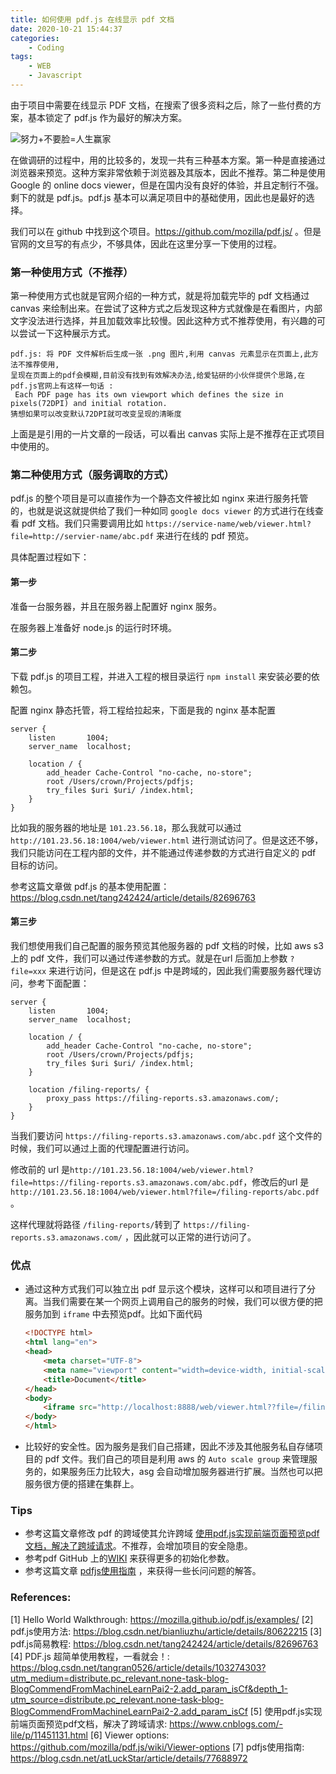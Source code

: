 ```yaml
---
title: 如何使用 pdf.js 在线显示 pdf 文档
date: 2020-10-21 15:44:37
categories: 
    - Coding
tags:
    - WEB
    - Javascript
---
```


由于项目中需要在线显示 PDF 文档，在搜索了很多资料之后，除了一些付费的方案，基本锁定了 pdf.js 作为最好的解决方案。

<!--more-->

![努力+不要脸=人生赢家](https://lilu-pic-bed.oss-cn-beijing.aliyuncs.com/my-blog/buyaolian_qinfen_renshengyingjia.jpg)

在做调研的过程中，用的比较多的，发现一共有三种基本方案。第一种是直接通过浏览器来预览。这种方案非常依赖于浏览器及其版本，因此不推荐。第二种是使用 Google 的 online docs viewer，但是在国内没有良好的体验，并且定制行不强。剩下的就是 pdf.js。pdf.js 基本可以满足项目中的基础使用，因此也是最好的选择。

我们可以在 github 中找到这个项目。https://github.com/mozilla/pdf.js/ 。但是官网的文旦写的有点少，不够具体，因此在这里分享一下使用的过程。

### 第一种使用方式（不推荐）

第一种使用方式也就是官网介绍的一种方式，就是将加载完毕的 pdf 文档通过 canvas 来绘制出来。在尝试了这种方式之后发现这种方式就像是在看图片，内部文字没法进行选择，并且加载效率比较慢。因此这种方式不推荐使用，有兴趣的可以尝试一下这种展示方式。

```
pdf.js: 将 PDF 文件解析后生成一张 .png 图片,利用 canvas 元素显示在页面上,此方法不推荐使用,
呈现在页面上的pdf会模糊,目前没有找到有效解决办法,给爱钻研的小伙伴提供个思路,在pdf.js官网上有这样一句话 :
 Each PDF page has its own viewport which defines the size in pixels(72DPI) and initial rotation. 
猜想如果可以改变默认72DPI就可改变呈现的清晰度
```

上面是是引用的一片文章的一段话，可以看出 canvas 实际上是不推荐在正式项目中使用的。

### 第二种使用方式（服务调取的方式）

pdf.js 的整个项目是可以直接作为一个静态文件被比如 nginx 来进行服务托管的，也就是说这就提供给了我们一种如同 `google docs viewer` 的方式进行在线查看 pdf 文档。我们只需要调用比如 `https://service-name/web/viewer.html?file=http://servier-name/abc.pdf` 来进行在线的 pdf 预览。

具体配置过程如下：

#### 第一步

准备一台服务器，并且在服务器上配置好 nginx 服务。

在服务器上准备好 node.js 的运行时环境。

#### 第二步

下载 pdf.js 的项目工程，并进入工程的根目录运行 `npm install` 来安装必要的依赖包。

配置 nginx 静态托管，将工程给拉起来，下面是我的 nginx 基本配置

```nginx
server {
    listen       1004;
    server_name  localhost;
    
    location / {
        add_header Cache-Control "no-cache, no-store";
        root /Users/crown/Projects/pdfjs;
        try_files $uri $uri/ /index.html;
    }
}

```

比如我的服务器的地址是 `101.23.56.18`，那么我就可以通过 `http://101.23.56.18:1004/web/viewer.html` 进行测试访问了。但是这还不够，我们只能访问在工程内部的文件，并不能通过传递参数的方式进行自定义的 pdf 目标的访问。

参考这篇文章做 pdf.js 的基本使用配置：https://blog.csdn.net/tang242424/article/details/82696763

#### 第三步

我们想使用我们自己配置的服务预览其他服务器的 pdf 文档的时候，比如 aws s3 上的 pdf 文件，我们可以通过传递参数的方式。就是在url 后面加上参数 `?file=xxx` 来进行访问，但是这在 pdf.js 中是跨域的，因此我们需要服务器代理访问，参考下面配置：

```nginx
server {
    listen       1004;
    server_name  localhost;
    
    location / {
        add_header Cache-Control "no-cache, no-store";
        root /Users/crown/Projects/pdfjs;
        try_files $uri $uri/ /index.html;
    }

    location /filing-reports/ {
        proxy_pass https://filing-reports.s3.amazonaws.com/;
    }
}
```

当我们要访问 `https://filing-reports.s3.amazonaws.com/abc.pdf` 这个文件的时候，我们可以通过上面的代理配置进行访问。

修改前的 url 是`http://101.23.56.18:1004/web/viewer.html?file=https://filing-reports.s3.amazonaws.com/abc.pdf`，修改后的url 是 `http://101.23.56.18:1004/web/viewer.html?file=/filing-reports/abc.pdf` 。

这样代理就将路径 `/filing-reports/`转到了 `https://filing-reports.s3.amazonaws.com/` ，因此就可以正常的进行访问了。

### 优点

- 通过这种方式我们可以独立出 pdf 显示这个模块，这样可以和项目进行了分离。当我们需要在某一个网页上调用自己的服务的时候，我们可以很方便的把服务加到 `iframe` 中去预览pdf。比如下面代码

  ```html
  <!DOCTYPE html>
  <html lang="en">
  <head>
      <meta charset="UTF-8">
      <meta name="viewport" content="width=device-width, initial-scale=1.0">
      <title>Document</title>
  </head>
  <body>
      <iframe src="http://localhost:8888/web/viewer.html??file=/filing-reports/reports-data/stock_au/XASX/2020/08/28/44m1wb41p7m6gr.pdf?AWSAccessKeyId=AKIAZ2SDT5DU46K54RGA&Signature=WNm48xMIlawgIwCj5R%2FlCidcIQM%3D&Expires=1603178276" width="1000" height="500"></iframe>
  </body>
  </html>
  ```

- 比较好的安全性。因为服务是我们自己搭建，因此不涉及其他服务私自存储项目的 pdf 文件。我们自己的项目是利用 aws 的 `Auto scale group` 来管理服务的，如果服务压力比较大，asg 会自动增加服务器进行扩展。当然也可以把服务很方便的搭建在集群上。

### Tips

- 参考这篇文章修改 pdf 的跨域使其允许跨域 [使用pdf.js实现前端页面预览pdf文档，解决了跨域请求](https://www.cnblogs.com/-lile/p/11451131.html)。不推荐，会增加项目的安全隐患。
- 参考pdf GitHub 上的[WIKI](https://github.com/mozilla/pdf.js/wiki/Viewer-options) 来获得更多的初始化参数。
- 参考这篇文章 [pdfjs使用指南](https://blog.csdn.net/atLuckStar/article/details/77688972) ，来获得一些长问问题的解答。

### References:

[1] Hello World Walkthrough: https://mozilla.github.io/pdf.js/examples/
[2] pdf.js使用方法: https://blog.csdn.net/bianliuzhu/article/details/80622215
[3] pdf.js简易教程: https://blog.csdn.net/tang242424/article/details/82696763
[4] PDF.js 超简单使用教程，一看就会！: https://blog.csdn.net/tangran0526/article/details/103274303?utm_medium=distribute.pc_relevant.none-task-blog-BlogCommendFromMachineLearnPai2-2.add_param_isCf&depth_1-utm_source=distribute.pc_relevant.none-task-blog-BlogCommendFromMachineLearnPai2-2.add_param_isCf
[5] 使用pdf.js实现前端页面预览pdf文档，解决了跨域请求: https://www.cnblogs.com/-lile/p/11451131.html
[6] Viewer options: https://github.com/mozilla/pdf.js/wiki/Viewer-options
[7] pdfjs使用指南: https://blog.csdn.net/atLuckStar/article/details/77688972

